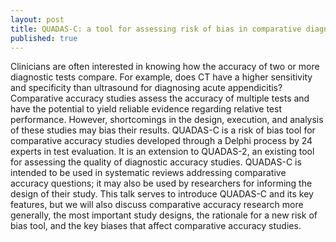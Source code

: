 ```yaml
---
layout: post
title: QUADAS-C: a tool for assessing risk of bias in comparative diagnostic accuracy studies
published: true
---
```


Clinicians are often interested in knowing how the accuracy of two or more diagnostic tests compare. For example, does CT have a higher sensitivity and specificity than ultrasound for diagnosing acute appendicitis? Comparative accuracy studies assess the accuracy of multiple tests and have the potential to yield reliable evidence regarding relative test performance. However, shortcomings in the design, execution, and analysis of these studies may bias their results. QUADAS-C is a risk of bias tool for comparative accuracy studies developed through a Delphi process by 24 experts in test evaluation. It is an extension to QUADAS-2, an existing tool for assessing the quality of diagnostic accuracy studies. QUADAS-C is intended to be used in systematic reviews addressing comparative accuracy questions; it may also be used by researchers for informing the design of their study. This talk serves to introduce QUADAS-C and its key features, but we will also discuss comparative accuracy research more generally, the most important study designs, the rationale for a new risk of bias tool, and the key biases that affect comparative accuracy studies.
